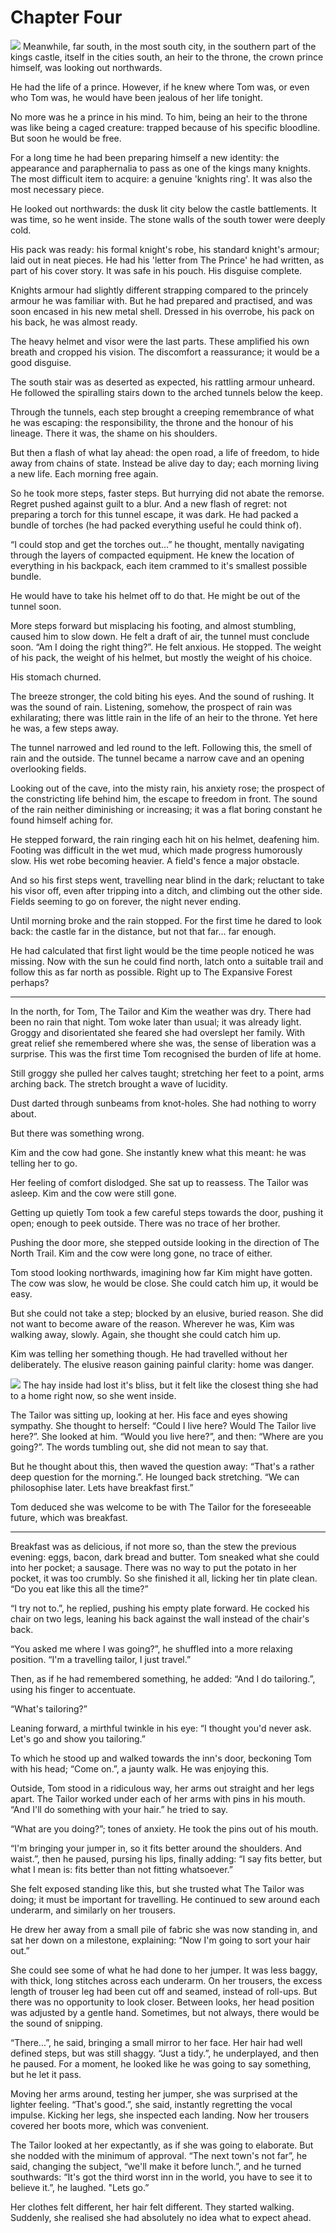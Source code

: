 # Chapter Four

![](TheKnight/TheKnightPensive_small.png)
Meanwhile, far south, in the most south city, in the southern part of the kings castle, itself in the cities south, an heir to the throne, the crown prince himself, was looking out northwards.

He had the life of a prince. However, if he knew where Tom was, or even who Tom was, he would have been jealous of her life tonight.

No more was he a prince in his mind. To him, being an heir to the throne was like being a caged creature: trapped because of his specific bloodline. But soon he would be free.

For a long time he had been preparing himself a new identity: the appearance and paraphernalia to pass as one of the kings many knights. The most difficult item to acquire: a genuine 'knights ring'. It was also the most necessary piece.

He looked out northwards: the dusk lit city below the castle battlements. It was time, so he went inside. The stone walls of the south tower were deeply cold.

His pack was ready: his formal knight's robe, his standard knight's armour; laid out in neat pieces. He had his 'letter from The Prince' he had written, as part of his cover story. It was safe in his pouch. His disguise complete.

Knights armour had slightly different strapping compared to the princely armour he was familiar with. But he had prepared and practised, and was soon encased in his new metal shell. Dressed in his overrobe, his pack on his back, he was almost ready.

The heavy helmet and visor were the last parts. These amplified his own breath and cropped his vision. The discomfort a reassurance; it would be a good disguise.

The south stair was as deserted as expected, his rattling armour unheard. He followed the spiralling stairs down to the arched tunnels below the keep.

Through the tunnels, each step brought a creeping remembrance of what he was escaping: the responsibility, the throne and the honour of his lineage. There it was, the shame on his shoulders.

But then a flash of what lay ahead: the open road, a life of freedom, to hide away from chains of state. Instead be alive day to day; each morning living a new life. Each morning free again.

So he took more steps, faster steps. But hurrying did not abate the remorse. Regret pushed against guilt to a blur. And a new flash of regret: not preparing a torch for this tunnel escape, it was dark. He had packed a bundle of torches (he had packed everything useful he could think of).

“I could stop and get the torches out...” he thought, mentally navigating through the layers of compacted equipment. He knew the location of everything in his backpack, each item crammed to it's smallest possible bundle.

He would have to take his helmet off to do that. He might be out of the tunnel soon.

More steps forward but misplacing his footing, and almost stumbling, caused him to slow down. He felt a draft of air, the tunnel must conclude soon. “Am I doing the right thing?”. He felt anxious. He stopped. The weight of his pack, the weight of his helmet, but mostly the weight of his choice.

His stomach churned.

The breeze stronger, the cold biting his eyes. And the sound of rushing. It was the sound of rain. Listening, somehow, the prospect of rain was exhilarating; there was little rain in the life of an heir to the throne. Yet here he was, a few steps away.

The tunnel narrowed and led round to the left. Following this, the smell of rain and the outside. The tunnel became a narrow cave and an opening overlooking fields.

Looking out of the cave, into the misty rain, his anxiety rose; the prospect of the constricting life behind him, the escape to freedom in front. The sound of the rain neither diminishing or increasing; it was a flat boring constant he found himself aching for.

He stepped forward, the rain ringing each hit on his helmet, deafening him. Footing was difficult in the wet mud, which made progress humorously slow. His wet robe becoming heavier. A field's fence a major obstacle.

And so his first steps went, travelling near blind in the dark; reluctant to take his visor off, even after tripping into a ditch, and climbing out the other side. Fields seeming to go on forever, the night never ending.

Until morning broke and the rain stopped. For the first time he dared to look back: the castle far in the distance, but not that far... far enough.

He had calculated that first light would be the time people noticed he was missing. Now with the sun he could find north, latch onto a suitable trail and follow this as far north as possible. Right up to The Expansive Forest perhaps?

- - -

In the north, for Tom, The Tailor and Kim the weather was dry. There had been no rain that night. Tom woke later than usual; it was already light. Groggy and disorientated she feared she had overslept her family. With great relief she remembered where she was, the sense of liberation was a surprise. This was the first time Tom recognised the burden of life at home.

Still groggy she pulled her calves taught; stretching her feet to a point, arms arching back. The stretch brought a wave of lucidity.

Dust darted through sunbeams from knot-holes. She had nothing to worry about.

But there was something wrong.

Kim and the cow had gone. She instantly knew what this meant: he was telling her to go.

Her feeling of comfort dislodged. She sat up to reassess. The Tailor was asleep. Kim and the cow were still gone.

Getting up quietly Tom took a few careful steps towards the door, pushing it open; enough to peek outside. There was no trace of her brother.

Pushing the door more, she stepped outside looking in the direction of The North Trail. Kim and the cow were long gone, no trace of either.

Tom stood looking northwards, imagining how far Kim might have gotten. The cow was slow, he would be close. She could catch him up, it would be easy.

But she could not take a step; blocked by an elusive, buried reason. She did not want to become aware of the reason. Wherever he was, Kim was walking away, slowly. Again, she thought she could catch him up.

Kim was telling her something though. He had travelled without her deliberately. The elusive reason gaining painful clarity: home was danger.

![](TomThumb/tomthumb1_small.png)
The hay inside had lost it's bliss, but it felt like the closest thing she had to a home right now, so she went inside.

The Tailor was sitting up, looking at her. His face and eyes showing sympathy. She thought to herself: “Could I live here? Would The Tailor live here?”. She looked at him. “Would you live here?”, and then: “Where are you going?”. The words tumbling out, she did not mean to say that.

But he thought about this, then waved the question away: “That's a rather deep question for the morning.”. He lounged back stretching. “We can philosophise later. Lets have breakfast first.”

Tom deduced she was welcome to be with The Tailor for the foreseeable future, which was breakfast.

- - -

Breakfast was as delicious, if not more so, than the stew the previous evening: eggs, bacon, dark bread and butter. Tom sneaked what she could into her pocket; a sausage. There was no way to put the potato in her pocket, it was too crumbly. So she finished it all, licking her tin plate clean. “Do you eat like this all the time?”

“I try not to.”, he replied, pushing his empty plate forward. He cocked his chair on two legs, leaning his back against the wall instead of the chair's back.

“You asked me where I was going?”, he shuffled into a more relaxing position. “I'm a travelling tailor, I just travel.”

Then, as if he had remembered something, he added: “And I do tailoring.”, using his finger to accentuate.

“What's tailoring?”

Leaning forward, a mirthful twinkle in his eye: “I thought you'd never ask. Let's go and show you tailoring.”

To which he stood up and walked towards the inn's door, beckoning Tom with his head; “Come on.”, a jaunty walk. He was enjoying this.

Outside, Tom stood in a ridiculous way, her arms out straight and her legs apart. The Tailor worked under each of her arms with pins in his mouth. “And I'll do something with your hair.” he tried to say.

“What are you doing?”; tones of anxiety. He took the pins out of his mouth.

“I'm bringing your jumper in, so it fits better around the shoulders. And waist.”, then he paused, pursing his lips, finally adding: “I say fits better, but what I mean is: fits better than not fitting whatsoever.”

She felt exposed standing like this, but she trusted what The Tailor was doing; it must be important for travelling. He continued to sew around each underarm, and similarly on her trousers.

He drew her away from a small pile of fabric she was now standing in, and sat her down on a milestone, explaining: “Now I'm going to sort your hair out.”

She could see some of what he had done to her jumper. It was less baggy, with thick, long stitches across each underarm. On her trousers, the excess length of trouser leg had been cut off and seamed, instead of roll-ups. But there was no opportunity to look closer. Between looks, her head position was adjusted by a gentle hand. Sometimes, but not always, there would be the sound of snipping.

“There...”, he said, bringing a small mirror to her face. Her hair had well defined steps, but was still shaggy. “Just a tidy.”, he underplayed, and then he paused. For a moment, he looked like he was going to say something, but he let it pass.

Moving her arms around, testing her jumper, she was surprised at the lighter feeling. “That's good.”, she said, instantly regretting the vocal impulse. Kicking her legs, she inspected each landing. Now her trousers covered her boots more, which was convenient.

The Tailor looked at her expectantly, as if she was going to elaborate. But she nodded with the minimum of approval. “The next town's not far”, he said, changing the subject, “we'll make it before lunch.”, and he turned southwards: “It's got the third worst inn in the world, you have to see it to believe it.”, he laughed. "Lets go.”

Her clothes felt different, her hair felt different. They started walking. Suddenly, she realised she had absolutely no idea what to expect ahead.
